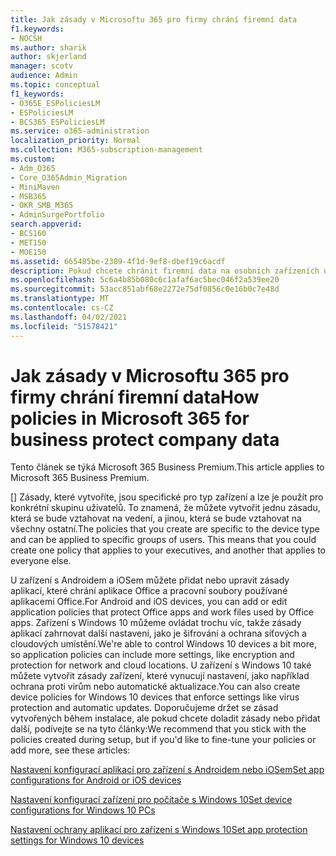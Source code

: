 ```yaml
---
title: Jak zásady v Microsoftu 365 pro firmy chrání firemní data
f1.keywords:
- NOCSH
ms.author: sharik
author: skjerland
manager: scotv
audience: Admin
ms.topic: conceptual
f1_keywords:
- O365E_ESPoliciesLM
- ESPoliciesLM
- BCS365_ESPoliciesLM
ms.service: o365-administration
localization_priority: Normal
ms.collection: M365-subscription-management
ms.custom:
- Adm_O365
- Core_O365Admin_Migration
- MiniMaven
- MSB365
- OKR_SMB_M365
- AdminSurgePortfolio
search.appverid:
- BCS160
- MET150
- MOE150
ms.assetid: 665485be-2389-4f1d-9ef8-dbef19c6acdf
description: Pokud chcete chránit firemní data na osobních zařízeních uživatelů, používejte zásady, které se zaměřují na konkrétní zařízení a skupiny zabezpečení.
ms.openlocfilehash: 5c6a4b85b080c6c1afaf6ac5bec046f2a539ee20
ms.sourcegitcommit: 53acc851abf68e2272e75df0856c0e16b0c7e48d
ms.translationtype: MT
ms.contentlocale: cs-CZ
ms.lasthandoff: 04/02/2021
ms.locfileid: "51578421"
---
```

# <a name="how-policies-in-microsoft-365-for-business-protect-company-data"></a><span data-ttu-id="34880-103">Jak zásady v Microsoftu 365 pro firmy chrání firemní data</span><span class="sxs-lookup"><span data-stu-id="34880-103">How policies in Microsoft 365 for business protect company data</span></span>

<span data-ttu-id="34880-104">Tento článek se týká Microsoft 365 Business Premium.</span><span class="sxs-lookup"><span data-stu-id="34880-104">This article applies to Microsoft 365 Business Premium.</span></span>

<span data-ttu-id="34880-p101">[] Zásady, které vytvoříte, jsou specifické pro typ zařízení a lze je použít pro konkrétní skupinu uživatelů. To znamená, že můžete vytvořit jednu zásadu, která se bude vztahovat na vedení, a jinou, která se bude vztahovat na všechny ostatní.</span><span class="sxs-lookup"><span data-stu-id="34880-p101">The policies that you create are specific to the device type and can be applied to specific groups of users. This means that you could create one policy that applies to your executives, and another that applies to everyone else.</span></span>
  
<span data-ttu-id="34880-107">U zařízení s Androidem a iOSem můžete přidat nebo upravit zásady aplikací, které chrání aplikace Office a pracovní soubory používané aplikacemi Office.</span><span class="sxs-lookup"><span data-stu-id="34880-107">For Android and iOS devices, you can add or edit application policies that protect Office apps and work files used by Office apps.</span></span> <span data-ttu-id="34880-108">Zařízení s Windows 10 můžeme ovládat trochu víc, takže zásady aplikací zahrnovat další nastavení, jako je šifrování a ochrana síťových a cloudových umístění.</span><span class="sxs-lookup"><span data-stu-id="34880-108">We're able to control Windows 10 devices a bit more, so application policies can include more settings, like encryption and protection for network and cloud locations.</span></span> <span data-ttu-id="34880-109">U zařízení s Windows 10 také můžete vytvořit zásady zařízení, které vynucují nastavení, jako například ochrana proti virům nebo automatické aktualizace.</span><span class="sxs-lookup"><span data-stu-id="34880-109">You can also create device policies for Windows 10 devices that enforce settings like virus protection and automatic updates.</span></span> <span data-ttu-id="34880-110">Doporučujeme držet se zásad vytvořených během instalace, ale pokud chcete doladit zásady nebo přidat další, podívejte se na tyto články:</span><span class="sxs-lookup"><span data-stu-id="34880-110">We recommend that you stick with the policies created during setup, but if you'd like to fine-tune your policies or add more, see these articles:</span></span>
  
[<span data-ttu-id="34880-111">Nastavení konfigurací aplikací pro zařízení s Androidem nebo iOSem</span><span class="sxs-lookup"><span data-stu-id="34880-111">Set app configurations for Android or iOS devices</span></span>](app-protection-settings-for-android-and-ios.md)
  
[<span data-ttu-id="34880-112">Nastavení konfigurací zařízení pro počítače s Windows 10</span><span class="sxs-lookup"><span data-stu-id="34880-112">Set device configurations for Windows 10 PCs</span></span>](protection-settings-for-windows-10-pcs.md)
  
[<span data-ttu-id="34880-113">Nastavení ochrany aplikací pro zařízení s Windows 10</span><span class="sxs-lookup"><span data-stu-id="34880-113">Set app protection settings for Windows 10 devices</span></span>](protection-settings-for-windows-10-devices.md)
  

